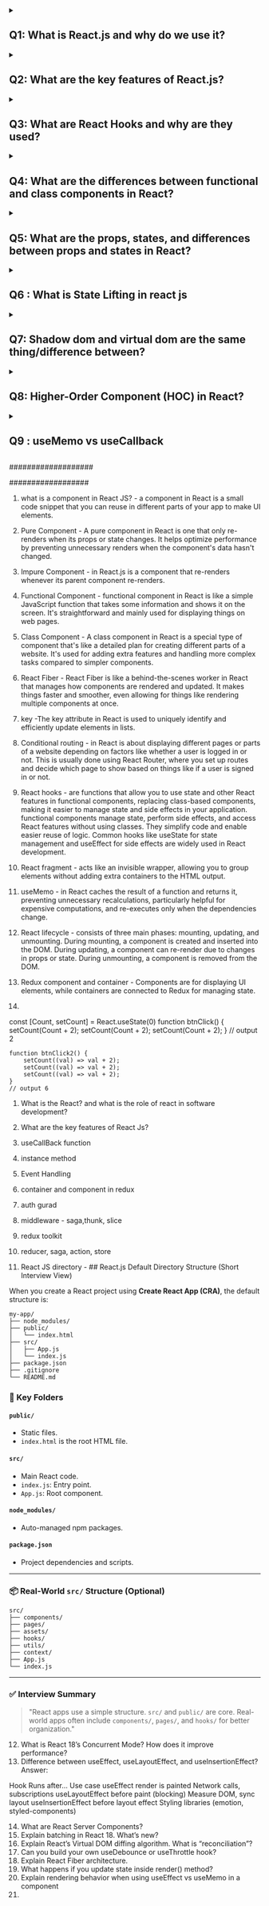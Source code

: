 <details>
<summary> <h2>Q1: What is React.js and why do we use it?</h2> </summary>
 <small>React.js is a JavaScript library for building user interfaces, particularly single-page applications (SPAs). Developed by Facebook in 2011, it was first deployed on Facebook's News Feed and later open-sourced in 2013. React enables developers to create large web applications that can update and render efficiently in response to data changes. It emphasizes a component-based architecture, allowing for reusable UI components, and utilizes a virtual DOM to enhance performance by minimizing direct manipulations of the actual DOM.</small>
</details>


<details>
<summary> <h2>  Q2: What are the key features of React.js? </h2> </summary>
 <small>
 There are 7 key features in React JS: 1. virtual dom, 2. component-based architecture, and 3. JSX. 4. Declarative syntax, 5. Reusability & composition, 6. community & ecosystem 7. React Hooks.
 React.js offers several key features that make it a popular choice for building dynamic user interfaces:

- **Declarative Syntax:** React follows a declarative programming paradigm, enabling developers to design views for each state in the application, and React efficiently updates and renders components as data changes. This approach enhances code readability and maintenance. [Source](https://legacy.reactjs.org/docs/design-principles.html)

- **Component-Based Architecture:** Applications in React are built using encapsulated components that manage their own state. This modularity promotes code reuse and simplifies both development and maintenance. [Source](https://legacy.reactjs.org/docs/design-principles.html)

- **Virtual DOM:** React utilizes a virtual DOM, an in-memory representation of the real DOM. When the state of an object changes, the virtual DOM updates only that specific object in the real DOM, leading to improved performance and a smoother user experience. [Source](https://legacy.reactjs.org/docs/design-principles.html)

- **JSX (JavaScript Syntax Extension):** JSX allows developers to write HTML-like syntax within JavaScript code, making the code more readable and easier to write. [Source](https://legacy.reactjs.org/docs/design-principles.html)

- **One-way Data Binding:** React uses unidirectional data flow, meaning data flows in a single direction, which makes it easier to understand and debug applications. [Source](https://legacy.reactjs.org/docs/design-principles.html)

- **Performance:** React enhances performance by using techniques like virtual DOM and efficient diff algorithms to minimize direct DOM manipulations. [Source](https://legacy.reactjs.org/docs/design-principles.html)

- **Flexibility and Modularity:** React's component-based architecture allows developers to build modular and maintainable code, making it flexible to use in various projects. [Source](https://legacy.reactjs.org/docs/design-principles.html)

These features collectively contribute to React's efficiency and popularity in building dynamic and responsive web applications.
</small>
</details>

 


<details>
<summary> <h2> Q3: What are React Hooks and why are they used?  </h2> </summary>
<small>
**Answer:** React Hooks are functions that allow you to "hook into" React state and lifecycle features from function components. Introduced in React version 16.8, Hooks enables the use of state and other React features without writing class components. They simplify code and promote the reuse of stateful logic across components. Commonly used Hooks include `useState` for state management and `useEffect` for handling side effects.
</small>
</details>



<details>
<summary> <h2> Q4: What are the differences between functional and class components in React? </h2> </summary>

**Answer:**
 <small>
In React, components can be created as either functional or class components.

- **Functional Components:** These are simple JavaScript functions that accept props as arguments and return React elements. They do not have their own state or lifecycle methods.

- **Class Components:** These are ES6 classes that extend from `React.Component`. They can have their own state and lifecycle methods, allowing for more complex logic and interactions.
 
**Class vs Function Component**  

### Syntax:
- Class components are defined using ES6 class syntax, extending the `React.Component` class.
- Functional components are simple JavaScript functions that return JSX.

### State Management:
- Class components have local component state, managed using `this.state` and `this.setState()`.
- Functional components can manage state using hooks like `useState`.

### Lifecycle Methods:
- Class components have lifecycle methods like `componentDidMount`, `componentDidUpdate`, etc., for managing component lifecycle.
- Functional components can use hooks like `useEffect` to perform side effects similar to lifecycle methods.

### Complexity:
- Class components tend to be more verbose and have a steeper learning curve due to the class-based syntax.
- Functional components are simpler and more lightweight, promoting a functional programming style.

### Performance:
- Functional components are generally considered more performant due to their simpler nature and better optimization by React.

These points highlight the main differences between class and functional components in React, with functional components being the preferred choice in modern React development, especially with the introduction of hooks.
 

With the introduction of Hooks in React 16.8, functional components can now manage state and side effects, reducing the need for class components.
 </small>
</details>

 
 
<details>
 <summary> <h2> Q5: What are the props, states, and differences between props and states in React? </h2></summary>
 <small>
In React, **props** (short for "properties") and **state** are both used to manage data within components, but they serve different purposes and have distinct characteristics.

- **Props:** Props are read-only attributes passed from a parent component to a child component. They allow data to flow down the component hierarchy and are immutable, meaning a child component cannot modify its own props. This ensures a unidirectional data flow, making the application predictable and easier to debug.

- **State:** State is a mutable data structure that holds information about the component's current situation. It is managed within the component itself and can change over time, usually in response to user actions or network responses. When a component's state changes, React re-renders the component to reflect the updated state.

**Key Differences:**

- **Mutability:** Props are immutable; state is mutable.

- **Ownership:** Props are controlled by the parent component; the state is managed within the element.

- **Purpose:** Props allow data to be passed to child components; the state is used to manage dynamic data within a component.
</small>
</details>
 
 
<details>
 <summary> <h2> Q6 : What is  State Lifting in react js </h2> </summary>
 <small>
in React a child component sends data to its parent component using a callback function.
</small>

</details>


 
<details>
 <summary>  <h2>  Q7:  Shadow dom and virtual dom are the same thing/difference between? </h2> </summary>

 
<small>

**## 1️⃣ Shadow DOM (Secret Room 🏠)**  
Shadow DOM is a **mini isolated DOM** inside an element that keeps its styles and structure separate from the rest of the page.  

✔ **Used in:** Web Components (like `<video>`, `<input type="date">`)  
✔ **Benefit:** Prevents CSS and JS conflicts with the main page  

**🔹 Example:**  
``` 
<div id="shadow-host"></div>

<script>
  let host = document.getElementById("shadow-host");
  let shadow = host.attachShadow({ mode: "open" });

  shadow.innerHTML = `
    <style>
      .box { color: red; }
    </style>
    <div class="box">Inside Shadow DOM</div>
  `;
</script>
```
✅ **CSS inside shadow DOM will not affect the main page.**  

---  

**## 2️⃣ Virtual DOM (React’s Smart Copy 🧠)**  
Virtual DOM is a **lightweight copy of the actual DOM** that React uses to improve performance. Instead of updating the entire page, React updates only the changed parts.  

✔ **Used in:** React.js  
✔ **Benefit:** Faster updates, better performance  

**🔹 How it Works in React?**  
1️⃣ React creates a **Virtual DOM copy**.  
2️⃣ It **compares** the new and old Virtual DOM (diffing).  
3️⃣ It updates **only the changed part** in the real DOM (reconciliation).  

**🔹 Example in React:**  
```
import { useState } from "react";

function App() {
  const [count, setCount] = useState(0);

  return (
    <div>
      <h1>Count: {count}</h1>
      <button onClick={() => setCount(count + 1)}>Increment</button>
    </div>
  );
}
```
✅ **Only the count updates, not the entire page!**  

---  

**## 3️⃣ Key Differences**  

| Feature | Shadow DOM | Virtual DOM |
|---------|------------|-------------|
| **Purpose** | Isolates styles & structure | Improves performance |
| **Used In** | Web Components | React.js |
| **CSS Isolation** | ✅ Yes | ❌ No |
| **Performance Impact** | ⚡ Faster rendering | 🚀 Optimized updates |
| **Updates** | Only inside the component | Compares & updates changed parts |

---  

**## 4️⃣ Easy Way to Remember**  
👉 **Shadow DOM = Secret Room** 🏠 (Keeps styles and structure separate)  
👉 **Virtual DOM = Smart Copy** 🧠 (Makes React updates faster)  

💡 **In React.js, we use Virtual DOM, not Shadow DOM!**  

</small>

</details>


<details>
 <summary> <h2>  Q8:  Higher-Order Component (HOC) in React?</h2> </summary>
 <small>
 
**Definition:**
A Higher-Order Component (HOC) is a function that takes a component as input and returns a new component with added functionality. It helps in reusing logic across multiple components.

**Example:**
``` 
import React from 'react';

// HOC that adds a loading spinner feature
const withLoading = (WrappedComponent) => {
  return (props) => (
    props.isLoading ? <p>Loading...</p> : <WrappedComponent {...props} />
  );
};

// Normal component
const DataComponent = ({ data }) => <p>Data: {data}</p>;

// Enhanced component using HOC
const EnhancedComponent = withLoading(DataComponent);

// Usage
export default function App() {
  return <EnhancedComponent isLoading={false} data="React HOC Example" />;
}
```

**Key Points:**
- HOCs help in **code reusability** by wrapping components.
- Commonly used for **authentication, logging, or adding styles**.
- They follow the pattern **HOC(Component) → EnhancedComponent**.
- Do not modify the original component; instead, they return a new one.


Higher-Order Component (HOC) - : It's a function that takes a component as input and returns a new component with extra features, helping to reuse code and enhance functionality.
 &
A Higher Order Component (HOC) in React is a function that takes a component as input and returns a new component. It helps share common functionality across multiple components without duplicating code.
</small>
</details>



<details>
 <summary> <h2> Q9 : useMemo vs useCallback </h2> </summary>
 <small> 
#### **useCallback:**
- Returns a **memoized function**.
- Useful when passing **callback functions** to child components.
- Prevents unnecessary function recreation on re-renders.
- **Example:**
  
  ```jsx
  import React, { useState, useCallback } from 'react';

  const Button = React.memo(({ handleClick }) => {
    console.log('Button rendered');
    return <button onClick={handleClick}>Click Me</button>;
  });

  function App() {
    const [count, setCount] = useState(0);

    const increment = useCallback(() => {
      setCount(prev => prev + 1);
    }, []);

    return (
      <div>
        <p>Count: {count}</p>
        <Button handleClick={increment} />
      </div>
    );
  }

  export default App;
  ```

#### **useMemo:**
- Returns a **memoized value**.
- Optimizes expensive calculations by storing the computed result.
- **Example:**
  
  ``` 
  import React, { useState, useMemo } from 'react';

  function App() {
    const [count, setCount] = useState(0);
    const [number, setNumber] = useState(5);

    const factorial = useMemo(() => {
      console.log('Calculating factorial...');
      return number <= 1 ? 1 : number * factorial;
    }, [number]);

    return (
      <div>
        <p>Factorial: {factorial}</p>
        <button onClick={() => setNumber(number + 1)}>Increase Number</button>
        <button onClick={() => setCount(count + 1)}>Increase Count</button>
      </div>
    );
  }

  export default App;
  ```

#### **Key Differences:**
| Feature     | useCallback | useMemo |
|------------|------------|---------|
| Returns    | Memoized **function** | Memoized **value** |
| Usage      | Optimizes **functions** passed as props | Optimizes **expensive calculations** |
| Dependency | Reacts to dependency array | Reacts to dependency array |
| Purpose    | Prevents function recreation on re-renders | Avoids re-executing costly computations |

</small>
</details>







###################

##################


1) what is a component in React JS? - a component in React is a small code snippet that you can reuse in different parts of your app to make UI elements.


2) Pure Component - A pure component in React is one that only re-renders when its props or state changes. It helps optimize performance by preventing unnecessary renders when the component's data hasn't changed.

3) Impure Component - in React.js is a component that re-renders whenever its parent component re-renders.


4) Functional Component - functional component in React is like a simple JavaScript function that takes some information and shows it on the screen. It's straightforward and mainly used for displaying things on web pages.


5) Class Component - A class component in React is a special type of component that's like a detailed plan for creating different parts of a website. It's used for adding extra features and handling more complex tasks compared to simpler components.

 
6) React Fiber -   React Fiber is like a behind-the-scenes worker in React that manages how components are rendered and updated. It makes things faster and smoother, even allowing for things like rendering multiple components at once.



7) key -The key attribute in React is used to uniquely identify and efficiently update elements in lists.



8) Conditional routing - in React is about displaying different pages or parts of a website depending on factors like whether a user is logged in or not. This is usually done using React Router, where you set up routes and decide which page to show based on things like if a user is signed in or not.



9) React hooks - are functions that allow you to use state and other React features in functional components, replacing class-based components, making it easier to manage state and side effects in your application.
functional components manage state, perform side effects, and access React features without using classes. They simplify code and enable easier reuse of logic. Common hooks like useState for state management and useEffect for side effects are widely used in React development.


12) React fragment - acts like an invisible wrapper, allowing you to group elements without adding extra containers to the HTML output.



13) useMemo - in React caches the result of a function and returns it, preventing unnecessary recalculations, particularly helpful for expensive computations, and re-executes only when the dependencies change.



14) React lifecycle - consists of three main phases: mounting, updating, and unmounting. During mounting, a component is created and inserted into the DOM. During updating, a component can re-render due to changes in props or state. During unmounting, a component is removed from the DOM.
 

16)  Redux component and container - Components are for displaying UI elements, while containers are connected to Redux for managing state.
 
18)
 const [Count, setCount] = React.useState(0) 
    function btnClick() {
        setCount(Count + 2);
        setCount(Count + 2);
        setCount(Count + 2);
    }
    // output 2 
    
    
    function btnClick2() {
        setCount((val) => val + 2);
        setCount((val) => val + 2);
        setCount((val) => val + 2);
    }
    // output 6 
 

1) What is the React? and what is the role of react in software development?
2) What are the key features of React Js?
3) useCallBack function
4) instance method

5) Event Handling
6) container and component in redux
7) auth gurad
8) middleware - saga,thunk, slice
9) redux toolkit
10) reducer, saga, action, store
11)  React JS directory - ## React.js Default Directory Structure (Short Interview View)

When you create a React project using **Create React App (CRA)**, the default structure is:

```
my-app/
├── node_modules/
├── public/
│   └── index.html
├── src/
│   ├── App.js
│   └── index.js
├── package.json
├── .gitignore
└── README.md
```

### 📁 Key Folders

#### `public/`

* Static files.
* `index.html` is the root HTML file.

#### `src/`

* Main React code.
* `index.js`: Entry point.
* `App.js`: Root component.

#### `node_modules/`

* Auto-managed npm packages.

#### `package.json`

* Project dependencies and scripts.

---

### 📦 Real-World `src/` Structure (Optional)

```
src/
├── components/
├── pages/
├── assets/
├── hooks/
├── utils/
├── context/
├── App.js
└── index.js
```

---

### ✅ Interview Summary

> "React apps use a simple structure. `src/` and `public/` are core. Real-world apps often include `components/`, `pages/`, and `hooks/` for better organization."





12) What is React 18’s Concurrent Mode? How does it improve performance?
13)  Difference between useEffect, useLayoutEffect, and useInsertionEffect?
Answer:

Hook	Runs after...	Use case
useEffect	render is painted	Network calls, subscriptions
useLayoutEffect	before paint (blocking)	Measure DOM, sync layout
useInsertionEffect	before layout effect	Styling libraries (emotion, styled-components)

14) What are React Server Components?
15) Explain batching in React 18. What’s new?
16) Explain React’s Virtual DOM diffing algorithm. What is “reconciliation”?
17) Can you build your own useDebounce or useThrottle hook?
18) Explain React Fiber architecture.
19)  What happens if you update state inside render() method?
20)  Explain rendering behavior when using useEffect vs useMemo in a component
21)  









 
